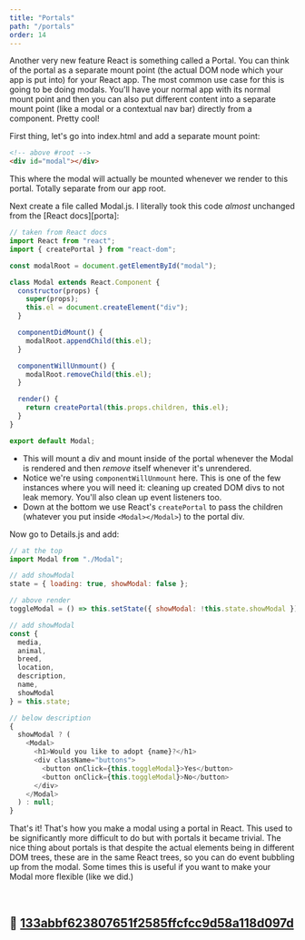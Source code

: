 ```yaml
---
title: "Portals"
path: "/portals"
order: 14
---
```


Another very new feature React is something called a Portal. You can think of the portal as a separate mount point (the actual DOM node which your app is put into) for your React app. The most common use case for this is going to be doing modals. You'll have your normal app with its normal mount point and then you can also put different content into a separate mount point (like a modal or a contextual nav bar) directly from a component. Pretty cool!

First thing, let's go into index.html and add a separate mount point:

```html
<!-- above #root -->
<div id="modal"></div>
```

This where the modal will actually be mounted whenever we render to this portal. Totally separate from our app root.

Next create a file called Modal.js. I literally took this code _almost_ unchanged from the [React docs][porta]:

```javascript
// taken from React docs
import React from "react";
import { createPortal } from "react-dom";

const modalRoot = document.getElementById("modal");

class Modal extends React.Component {
  constructor(props) {
    super(props);
    this.el = document.createElement("div");
  }

  componentDidMount() {
    modalRoot.appendChild(this.el);
  }

  componentWillUnmount() {
    modalRoot.removeChild(this.el);
  }

  render() {
    return createPortal(this.props.children, this.el);
  }
}

export default Modal;
```

- This will mount a div and mount inside of the portal whenever the Modal is rendered and then _remove_ itself whenever it's unrendered.
- Notice we're using `componentWillUnmount` here. This is one of the few instances where you will need it: cleaning up created DOM divs to not leak memory. You'll also clean up event listeners too.
- Down at the bottom we use React's `createPortal` to pass the children (whatever you put inside `<Modal></Modal>`) to the portal div.

Now go to Details.js and add:

```javascript
// at the top
import Modal from "./Modal";

// add showModal
state = { loading: true, showModal: false };

// above render
toggleModal = () => this.setState({ showModal: !this.state.showModal });

// add showModal
const {
  media,
  animal,
  breed,
  location,
  description,
  name,
  showModal
} = this.state;

// below description
{
  showModal ? (
    <Modal>
      <h1>Would you like to adopt {name}?</h1>
      <div className="buttons">
        <button onClick={this.toggleModal}>Yes</button>
        <button onClick={this.toggleModal}>No</button>
      </div>
    </Modal>
  ) : null;
}
```

That's it! That's how you make a modal using a portal in React. This used to be significantly more difficult to do but with portals it became trivial. The nice thing about portals is that despite the actual elements being in different DOM trees, these are in the same React trees, so you can do event bubbling up from the modal. Some times this is useful if you want to make your Modal more flexible (like we did.)

&nbsp;

## 🌳 [133abbf623807651f2585ffcfcc9d58a118d097d](https://github.com/btholt/complete-intro-to-react-v4/commit/133abbf623807651f2585ffcfcc9d58a118d097d)

&nbsp;

[portal]: https://reactjs.org/docs/portals.html
